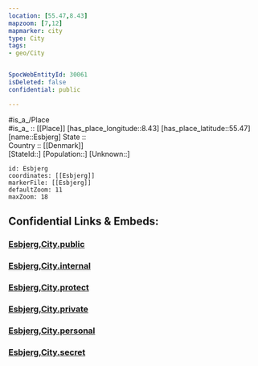 ```yaml
---
location: [55.47,8.43] 
mapzoom: [7,12] 
mapmarker: city 
type: City
tags:
- geo/City


SpocWebEntityId: 30061
isDeleted: false
confidential: public

---
```

#is_a_/Place  
#is_a_ :: [[Place]] 
[has_place_longitude::8.43] 
[has_place_latitude::55.47] 
[name::Esbjerg] 
State ::  
Country :: [[Denmark]]  
[StateId::] 
[Population::] 
[Unknown::] 


```leaflet
id: Esbjerg
coordinates: [[Esbjerg]] 
markerFile: [[Esbjerg]] 
defaultZoom: 11 
maxZoom: 18
```


## Confidential Links & Embeds: 

### [Esbjerg,City.public](/_public/\Earth\Continent\Europe\Europe~North\Denmark\Regions~Denmark\Syddanmark\counties~Syddanmark\Esbjerg,CountyEsbjerg,City.public.md) 

### [Esbjerg,City.internal](/_internal/\Earth\Continent\Europe\Europe~North\Denmark\Regions~Denmark\Syddanmark\counties~Syddanmark\Esbjerg,CountyEsbjerg,City.internal.md) 

### [Esbjerg,City.protect](/_protect/\Earth\Continent\Europe\Europe~North\Denmark\Regions~Denmark\Syddanmark\counties~Syddanmark\Esbjerg,CountyEsbjerg,City.protect.md) 

### [Esbjerg,City.private](/_private/\Earth\Continent\Europe\Europe~North\Denmark\Regions~Denmark\Syddanmark\counties~Syddanmark\Esbjerg,CountyEsbjerg,City.private.md) 

### [Esbjerg,City.personal](/_personal/\Earth\Continent\Europe\Europe~North\Denmark\Regions~Denmark\Syddanmark\counties~Syddanmark\Esbjerg,CountyEsbjerg,City.personal.md) 

### [Esbjerg,City.secret](/_secret/\Earth\Continent\Europe\Europe~North\Denmark\Regions~Denmark\Syddanmark\counties~Syddanmark\Esbjerg,CountyEsbjerg,City.secret.md)

